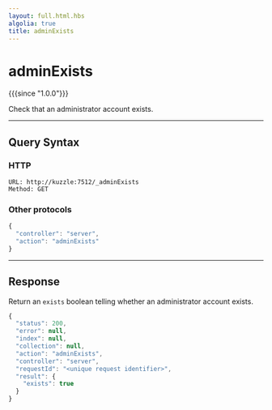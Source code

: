 ```yaml
---
layout: full.html.hbs
algolia: true
title: adminExists
---
```


# adminExists

{{{since "1.0.0"}}}

Check that an administrator account exists.

---

## Query Syntax

### HTTP

```http
URL: http://kuzzle:7512/_adminExists
Method: GET
```

### Other protocols

```js
{
  "controller": "server",
  "action": "adminExists"
}
```

---

## Response

Return an `exists` boolean telling whether an administrator account exists.

```javascript
{
  "status": 200,                     
  "error": null,                     
  "index": null,
  "collection": null,
  "action": "adminExists",
  "controller": "server",
  "requestId": "<unique request identifier>",
  "result": {
    "exists": true
  }
}
```
